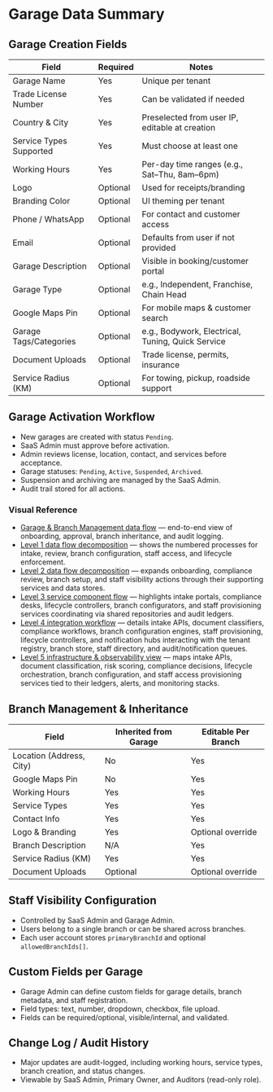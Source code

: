 # Garage Data Summary

## Garage Creation Fields

| Field | Required | Notes |
|---|---|---|
| Garage Name | Yes | Unique per tenant |
| Trade License Number | Yes | Can be validated if needed |
| Country & City | Yes | Preselected from user IP, editable at creation |
| Service Types Supported | Yes | Must choose at least one |
| Working Hours | Yes | Per-day time ranges (e.g., Sat–Thu, 8am–6pm) |
| Logo | Optional | Used for receipts/branding |
| Branding Color | Optional | UI theming per tenant |
| Phone / WhatsApp | Optional | For contact and customer access |
| Email | Optional | Defaults from user if not provided |
| Garage Description | Optional | Visible in booking/customer portal |
| Garage Type | Optional | e.g., Independent, Franchise, Chain Head |
| Google Maps Pin | Optional | For mobile maps & customer search |
| Garage Tags/Categories | Optional | e.g., Bodywork, Electrical, Tuning, Quick Service |
| Document Uploads | Optional | Trade license, permits, insurance |
| Service Radius (KM) | Optional | For towing, pickup, roadside support |

## Garage Activation Workflow
- New garages are created with status `Pending`.
- SaaS Admin must approve before activation.
- Admin reviews license, location, contact, and services before acceptance.
- Garage statuses: `Pending`, `Active`, `Suspended`, `Archived`.
- Suspension and archiving are managed by the SaaS Admin.
- Audit trail stored for all actions.

### Visual Reference
- [Garage & Branch Management data flow](../Diagrams/DataFlow/GarageBranchManagement.md) — end-to-end view of onboarding, approval, branch inheritance, and audit logging.
- [Level 1 data flow decomposition](../Diagrams/DataFlow/Level1/GarageBranchManagement-Level1.md) — shows the numbered processes for intake, review, branch configuration, staff access, and lifecycle enforcement.
- [Level 2 data flow decomposition](../Diagrams/DataFlow/Level2/GarageBranchManagement-Level2.md) — expands onboarding, compliance review, branch setup, and staff visibility actions through their supporting services and data stores.
- [Level 3 service component flow](../Diagrams/DataFlow/Level3/GarageBranchManagement-Level3.md) — highlights intake portals, compliance desks, lifecycle controllers, branch configurators, and staff provisioning services coordinating via shared repositories and audit ledgers.
- [Level 4 integration workflow](../Diagrams/DataFlow/Level4/GarageBranchManagement-Level4.md) — details intake APIs, document classifiers, compliance workflows, branch configuration engines, staff provisioning, lifecycle controllers, and notification hubs interacting with the tenant registry, branch store, staff directory, and audit/notification queues.
- [Level 5 infrastructure & observability view](../Diagrams/DataFlow/Level5/GarageBranchManagement-Level5.md) — maps intake APIs, document classification, risk scoring, compliance decisions, lifecycle orchestration, branch configuration, and staff access provisioning services tied to their ledgers, alerts, and monitoring stacks.

## Branch Management & Inheritance
| Field | Inherited from Garage | Editable Per Branch |
|---|---|---|
| Location (Address, City) | No | Yes |
| Google Maps Pin | No | Yes |
| Working Hours | Yes | Yes |
| Service Types | Yes | Yes |
| Contact Info | Yes | Yes |
| Logo & Branding | Yes | Optional override |
| Branch Description | N/A | Yes |
| Service Radius (KM) | Yes | Yes |
| Document Uploads | Optional | Optional override |

## Staff Visibility Configuration
- Controlled by SaaS Admin and Garage Admin.
- Users belong to a single branch or can be shared across branches.
- Each user account stores `primaryBranchId` and optional `allowedBranchIds[]`.

## Custom Fields per Garage
- Garage Admin can define custom fields for garage details, branch metadata, and staff registration.
- Field types: text, number, dropdown, checkbox, file upload.
- Fields can be required/optional, visible/internal, and validated.

## Change Log / Audit History
- Major updates are audit-logged, including working hours, service types, branch creation, and status changes.
- Viewable by SaaS Admin, Primary Owner, and Auditors (read-only role).
